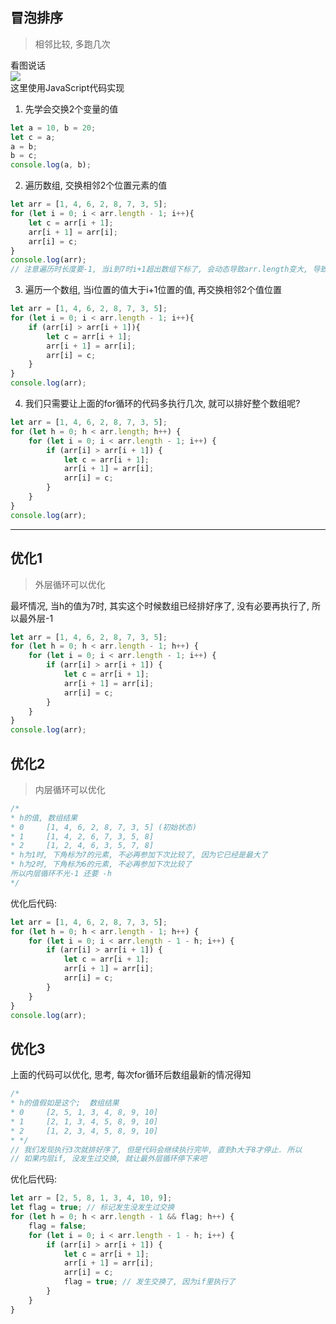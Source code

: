 ## 冒泡排序
> 相邻比较, 多跑几次 <br>

看图说话 <br>
![](/webFront/冒泡排序.gif) <br>
这里使用JavaScript代码实现 <br>
1. 先学会交换2个变量的值
~~~ js
let a = 10, b = 20;
let c = a;
a = b;
b = c;
console.log(a, b);
~~~
2. 遍历数组, 交换相邻2个位置元素的值
~~~ js
let arr = [1, 4, 6, 2, 8, 7, 3, 5];
for (let i = 0; i < arr.length - 1; i++){
    let c = arr[i + 1];
    arr[i + 1] = arr[i];
    arr[i] = c;
}
console.log(arr);
// 注意遍历时长度要-1, 当i到7时i+1超出数组下标了, 会动态导致arr.length变大, 导致死循环
~~~ 
3. 遍历一个数组, 当i位置的值大于i+1位置的值, 再交换相邻2个值位置
~~~ js
let arr = [1, 4, 6, 2, 8, 7, 3, 5];
for (let i = 0; i < arr.length - 1; i++){
    if (arr[i] > arr[i + 1]){
        let c = arr[i + 1];
        arr[i + 1] = arr[i];
        arr[i] = c;
    }
}
console.log(arr);
~~~
4. 我们只需要让上面的for循环的代码多执行几次, 就可以排好整个数组呢?
~~~ js
let arr = [1, 4, 6, 2, 8, 7, 3, 5];
for (let h = 0; h < arr.length; h++) {
    for (let i = 0; i < arr.length - 1; i++) {
        if (arr[i] > arr[i + 1]) {
            let c = arr[i + 1];
            arr[i + 1] = arr[i];
            arr[i] = c;
        }
    }
}
console.log(arr);
~~~
-----------
## 优化1
> 外层循环可以优化<br>

最坏情况, 当h的值为7时, 其实这个时候数组已经排好序了, 没有必要再执行了, 所以最外层-1
~~~ js
let arr = [1, 4, 6, 2, 8, 7, 3, 5];
for (let h = 0; h < arr.length - 1; h++) {
    for (let i = 0; i < arr.length - 1; i++) {
        if (arr[i] > arr[i + 1]) {
            let c = arr[i + 1];
            arr[i + 1] = arr[i];
            arr[i] = c;
        }
    }
}
console.log(arr);
~~~
## 优化2
> 内层循环可以优化

``` js
/*
* h的值, 数组结果
* 0     [1, 4, 6, 2, 8, 7, 3, 5] (初始状态)
* 1     [1, 4, 2, 6, 7, 3, 5, 8]
* 2     [1, 2, 4, 6, 3, 5, 7, 8]
* h为1时, 下角标为7的元素, 不必再参加下次比较了, 因为它已经是最大了
* h为2时, 下角标为6的元素, 不必再参加下次比较了
所以内层循环不光-1 还要 -h
*/
```
优化后代码:
~~~ js
let arr = [1, 4, 6, 2, 8, 7, 3, 5];
for (let h = 0; h < arr.length - 1; h++) {
    for (let i = 0; i < arr.length - 1 - h; i++) {
        if (arr[i] > arr[i + 1]) {
            let c = arr[i + 1];
            arr[i + 1] = arr[i];
            arr[i] = c;
        }
    }
}
console.log(arr);
~~~
## 优化3
上面的代码可以优化, 思考, 每次for循环后数组最新的情况得知
``` js
/*
* h的值假如是这个;  数组结果
* 0     [2, 5, 1, 3, 4, 8, 9, 10]
* 1     [2, 1, 3, 4, 5, 8, 9, 10]
* 2     [1, 2, 3, 4, 5, 8, 9, 10]
* */
// 我们发现执行3次就排好序了, 但是代码会继续执行完毕, 直到h大于8才停止. 所以
// 如果内层if, 没发生过交换, 就让最外层循环停下来吧
```
优化后代码:
~~~ js
let arr = [2, 5, 8, 1, 3, 4, 10, 9];
let flag = true; // 标记发生没发生过交换
for (let h = 0; h < arr.length - 1 && flag; h++) {
    flag = false;
    for (let i = 0; i < arr.length - 1 - h; i++) {
        if (arr[i] > arr[i + 1]) {
            let c = arr[i + 1];
            arr[i + 1] = arr[i];
            arr[i] = c;
            flag = true; // 发生交换了, 因为if里执行了
        }
    }
}
~~~
